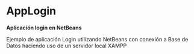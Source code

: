 # AppLogin
<html>
  <b>Aplicación login en NetBeans</b>
  <p>Ejemplo de aplicación Login utilizando NetBeans con conexión a Base de Datos haciendo uso de un servidor local XAMPP</p>
</html>
